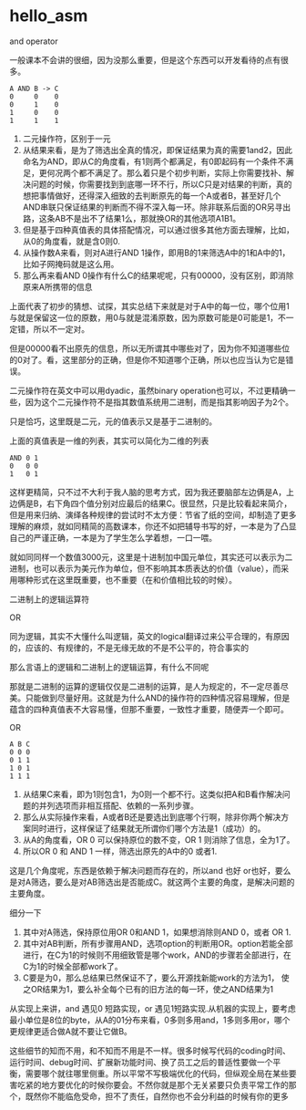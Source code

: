 # hello_asm

and operator

一般课本不会讲的很细，因为没那么重要，但是这个东西可以开发看待的点有很多。

```
A AND B -> C
0     0    0
0     1    0
1     0    0
1     1    1
```

1. 二元操作符，区别于一元
2. 从结果来看，是为了筛选出全真的情况，即保证结果为真的需要1and2，因此命名为AND，即从C的角度看，有1则两个都满足，有0即起码有一个条件不满足，更何况两个都不满足了。那么着只是个初步判断，实际上你需要找补、解决问题的时候，你需要找到到底哪一环不行，所以C只是对结果的判断，真的想把事情做好，还得深入细致的去判断原先的每一个A或者B，甚至好几个AND串联只保证结果的判断而不得不深入每一环。除非联系后面的OR另寻出路，这条AB不是出不了结果1么，那就换OR的其他选项A1B1。
3. 但是基于四种真值表的具体搭配情况，可以通过很多其他方面去理解，比如，从0的角度看，就是含0则0.
4. 从操作数A来看，则对A进行AND 1操作，即用B的1来筛选A中的1和A中的1，比如子网掩码就是这么用。
5. 那么再来看AND 0操作有什么C的结果呢呢，只有00000，没有区别，即消除原来A所携带的信息

上面代表了初步的猜想、试探，其实总结下来就是对于A中的每一位，哪个位用1与就是保留这一位的原数，用0与就是混淆原数，因为原数可能是0可能是1，不一定错，所以不一定对。

但是00000看不出原先的信息，所以无所谓其中哪些对了，因为你不知道哪些位的0对了。看，这里部分的正确，但是你不知道哪个正确，所以也应当认为它是错误。

二元操作符在英文中可以用dyadic，虽然binary operation也可以，不过更精确一些，因为这个二元操作符不是指其数值系统用二进制，而是指其影响因子为2个。

只是恰巧，这里既是二元，元的值表示又是基于二进制的。

上面的真值表是一维的列表，其实可以简化为二维的列表
```
AND 0 1
0   0 0
1   0 1
```

这样更精简，只不过不大利于我人脑的思考方式，因为我还要脑部左边俩是A，上边俩是B，右下角四个值分别对应最后的结果C。很显然，只是比较看起来简介，但是用来归纳、演绎各种规律的尝试时不太方便：节省了纸的空间，却制造了更多理解的麻烦，就如同精简的高数课本，你还不如把辅导书写的好，一本是为了凸显自己的严谨正确，一本是为了学生怎么学着想，一口一喂。

就如同同样一个数值3000元，这里是十进制加中国元单位，其实还可以表示为二进制，也可以表示为美元作为单位，但不影响其本质表达的价值（value），而采用哪种形式在这里既重要，也不重要（在和价值相比较的时候）。

二进制上的逻辑运算符

OR

同为逻辑，其实不大懂什么叫逻辑，英文的logical翻译过来公平合理的，有原因的，应该的、有规律的，不是无缘无故的不是不公平的，符合事实的

那么言语上的逻辑和二进制上的逻辑运算，有什么不同呢

那就是二进制的运算的逻辑仅仅是二进制的运算，是人为规定的，不一定尽善尽美。只能做到尽量好用。这就是为什么AND的操作符的四种情况容易理解，但是蕴含的四种真值表不大容易懂，但那不重要，一致性才重要，随便弄一个即可。

OR

```
A B C
0 0 0
0 1 1
1 0 1
1 1 1
```

1. 从结果C来看，即为1则包含1，为0则一个都不行。这类似把A和B看作解决问题的并列选项而非相互搭配、依赖的一系列步骤。
2. 那么从实际操作来看，A或者B还是要选出到底哪个行啊，除非你两个解决方案同时进行，这样保证了结果就无所谓你们哪个方法是1（成功）的。
3. 从A的角度看，OR 0 可以保持原位的数不变，OR 1 则消除了信息，全为1了。
4. 所以OR 0 和 AND 1 一样，筛选出原先的A中的0 或者1.

这是几个角度呢，东西是依赖于解决问题而存在的，所以and 也好 or也好，要么是对A筛选，要么是对AB筛选出是否能成C。就这两个主要的角度，是解决问题的主要角度。

细分一下
1. 其中对A筛选，保持原位用OR 0和AND 1，如果想消除则AND 0，或者 OR 1.
2. 其中对AB判断，所有步骤用AND，选项option的判断用OR。option若能全部进行，在C为1的时候则不用细致管是哪个work，AND的步骤若全部进行，在C为1的时候全部都work了。
3. C要是为0，那么总结果已然保证不了，要么开源找新能work的方法为1， 使之OR结果为1，要么补全每个已有的旧方法的每一环，使之AND结果为1

从实现上来讲，and 遇见0 短路实现，or 遇见1短路实现.从机器的实现上，要考虑最小单位是8位的byte，从A的01分布来看，0多则多用and，1多则多用or，哪个更规律更适合做A就不要让它做B。

这些细节的知而不用，和不知而不用是不一样。很多时候写代码的coding时间、运行时间、debug时间、扩展新功能时间、换了员工之后的普适性要做一个平衡，需要哪个就往哪里侧重。所以平常不写极端优化的代码，但纵观全局在某些要害吃紧的地方要优化的时候你要会。不然你就是那个无关紧要只负责平常工作的那个，既然你不能临危受命，担不了责任，自然你也不会分利益的时候有你的更多

